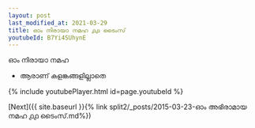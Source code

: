 ```yaml
---
layout: post
last_modified_at: 2021-03-29
title: ഓം നിരായാ നമഹ ൧൧ ടൈംസ്
youtubeId: B7Yi4SUhynE
---
```

 
 
 ഓം നിരായാ നമഹ 
 
 -  ആരാണ് കളങ്കങ്ങളില്ലാതെ 
 
  
 
  
 
 
 
 
 
 


{% include youtubePlayer.html id=page.youtubeId %}
 
[Next]({{ site.baseurl }}{% link  split2/_posts/2015-03-23-ഓം അഭിരാമായ നമഹ ൧൧ ടൈംസ്.md%})
 
